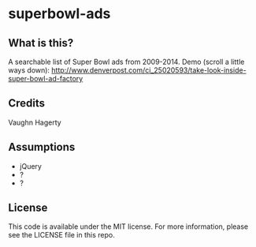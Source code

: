 superbowl-ads
=============

What is this?
-------------

A searchable list of Super Bowl ads from 2009-2014.
Demo (scroll a little ways down): 
http://www.denverpost.com/ci_25020593/take-look-inside-super-bowl-ad-factory

Credits
---------

Vaughn Hagerty

Assumptions
-----------

* jQuery
* ?
* ?


License
----------

This code is available under the MIT license. For more information, please see the LICENSE file in this repo.
